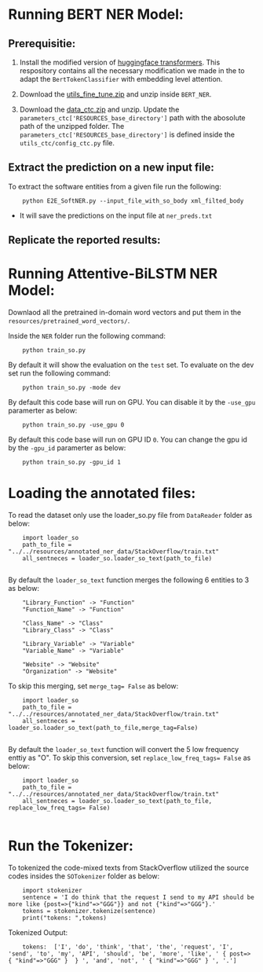 # Running BERT NER Model:

## Prerequisitie:
1. Install the modified version of [huggingface transformers](https://github.com/lanwuwei/BERTOverflow). This respository contains all the necessary modification we made in the to adapt the `BertTokenClassifier` with embedding level attention.

2. Download the [utils_fine_tune.zip](https://mega.nz/file/bRp3lTBY#lHamCVxeVr6wfsdjFpgqimvWZ5vJoeRyoaU40-7pl5c) and unzip inside `BERT_NER`.

3. Download the [data_ctc.zip](https://mega.nz/file/DVYUkATS#DqDKlYPT2zfXSaAy5oTvolNrBLJzS5bRV5m_m3qUreU) and unzip. Update the `parameters_ctc['RESOURCES_base_directory']` path with the abosolute path of the unzipped folder. The `parameters_ctc['RESOURCES_base_directory']` is defined inside the `utils_ctc/config_ctc.py` file.


## Extract the prediction on a new input file:

To extract the software entities from a given file run the following:

```
    python E2E_SoftNER.py --input_file_with_so_body xml_filted_body
```

- It will save the predictions on the input file at `ner_preds.txt`


## Replicate the reported results:



# Running Attentive-BiLSTM NER Model:

Downlaod all the pretrained in-domain word vectors and put them in the `resources/pretrained_word_vectors/`.

Inside the `NER` folder run the following command:

```
    python train_so.py 
```


By default it will show the evaluation on the `test` set. To evaluate on the dev set run the following command:

```
    python train_so.py -mode dev
```

By default this code base will run on GPU. You can disable it by the `-use_gpu` paramerter as below:

```
    python train_so.py -use_gpu 0
```

By default this code base will run on GPU ID `0`. You can change the gpu id by the `-gpu_id` paramerter as below:

```
    python train_so.py -gpu_id 1
```


# Loading the annotated files:

To read the dataset only use the loader_so.py file from `DataReader` folder as below:


```
    import loader_so
    path_to_file = "../../resources/annotated_ner_data/StackOverflow/train.txt"
    all_sentneces = loader_so.loader_so_text(path_to_file)
 
```

By default the `loader_so_text` function merges the following 6 entities to 3 as below: 

```
    "Library_Function" -> "Function"
    "Function_Name" -> "Function"

    "Class_Name" -> "Class"
    "Library_Class" -> "Class"

    "Library_Variable" -> "Variable"
    "Variable_Name" -> "Variable"

    "Website" -> "Website"
    "Organization" -> "Website"

```

To skip this merging, set `merge_tag= False` as below:

```
    import loader_so
    path_to_file = "../../resources/annotated_ner_data/StackOverflow/train.txt"
    all_sentneces = loader_so.loader_so_text(path_to_file,merge_tag=False)
 
```


By default the `loader_so_text` function will convert the 5 low frequency enttiy as "O". To skip this conversion, set `replace_low_freq_tags= False` as below:



```
    import loader_so
    path_to_file = "../../resources/annotated_ner_data/StackOverflow/train.txt"
    all_sentneces = loader_so.loader_so_text(path_to_file, replace_low_freq_tags= False)
 
```

# Run the Tokenizer:

To tokenized the code-mixed texts from StackOverflow utilized the source codes insides the `SOTokenizer` folder as below:

```
	import stokenizer
	sentence = 'I do think that the request I send to my API should be more like {post=>{"kind"=>"GGG"}} and not {"kind"=>"GGG"}.'
	tokens = stokenizer.tokenize(sentence)
	print("tokens: ",tokens)

```
Tokenized Output:

```
	tokens:  ['I', 'do', 'think', 'that', 'the', 'request', 'I', 'send', 'to', 'my', 'API', 'should', 'be', 'more', 'like', ' { post=> { "kind"=>"GGG" }  } ', 'and', 'not', ' { "kind"=>"GGG" } ', '.']

```


